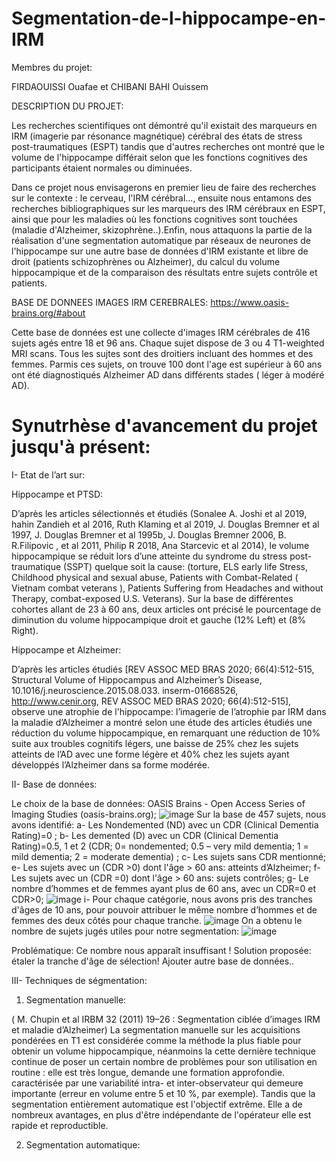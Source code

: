 # Segmentation-de-l-hippocampe-en-IRM
Membres du projet:

FIRDAOUISSI Ouafae     et      CHIBANI BAHI Ouissem

DESCRIPTION DU PROJET:

Les recherches scientifiques ont démontré qu'il existait des marqueurs en IRM (imagerie par résonance magnétique) cérébral des états de stress post-traumatiques (ESPT) tandis que d'autres recherches ont montré que le volume de l'hippocampe différait selon que les fonctions cognitives des participants étaient normales ou diminuées.

Dans ce projet nous envisagerons en premier lieu de faire des recherches sur le contexte : le cerveau, l'IRM cérébral..., ensuite nous entamons des recherches bibliographiques sur les marqueurs des IRM cérébraux en ESPT, ainsi que pour les maladies où les fonctions cognitives sont touchées  (maladie d'Alzheimer, skizophrène..).Enfin, nous attaquons la partie de la réalisation d'une segmentation automatique par réseaux de neurones de l'hippocampe sur une autre base de données d'IRM existante et libre de droit (patients schizophrènes ou Alzheimer), du calcul du volume hippocampique et de la comparaison des résultats entre sujets contrôle et patients.

BASE DE DONNEES IMAGES IRM CEREBRALES:
https://www.oasis-brains.org/#about

Cette base de données est une collecte d'images IRM cérébrales de 416 sujets agés entre 18 et 96 ans. Chaque sujet dispose de 3 ou 4 T1-weighted MRI scans.
Tous les sujtes sont des droitiers incluant des hommes et des femmes. Parmis ces sujets, on trouve 100 dont l'age est supérieur à 60 ans ont été diagnostiqués Alzheimer AD dans différents stades ( léger à modéré AD).

# Synutrhèse d'avancement du projet jusqu'à présent:

I- Etat de l’art sur:

Hippocampe et PTSD:

D’après les articles sélectionnés et étudiés (Sonalee A. Joshi et al 2019, hahin Zandieh et al 2016, Ruth Klaming et al 2019,
J. Douglas Bremner et al 1997, J. Douglas Bremner et al 1995b, J. Douglas Bremner 2006, B. R.Filipovic , et al 2011, Philip R 2018, Ana Starcevic et al 2014), le volume hippocampique se réduit lors d’une atteinte du syndrome du stress post-traumatique (SSPT) quelque soit la cause: (torture, ELS early life Stress, Childhood physical and sexual abuse, Patients with Combat-Related ( Vietnam combat veterans ), Patients Suffering from Headaches and without Therapy, combat-exposed U.S. Veterans). Sur la base de différentes cohortes allant de 23 à 60 ans, deux articles ont précisé le pourcentage de diminution du volume hippocampique droit et gauche (12% Left) et (8% Right).

Hippocampe et Alzheimer: 

D’après les articles étudiés [REV ASSOC MED BRAS 2020; 66(4):512-515, Structural Volume of Hippocampus and Alzheimer’s Disease, 10.1016/j.neuroscience.2015.08.033. inserm-01668526, http://www.cenir.org, REV ASSOC MED BRAS 2020; 66(4):512-515], observe une atrophie de l'hippocampe: l’imagerie de l’atrophie par IRM dans la maladie d’Alzheimer a montré selon une étude des articles étudiés une réduction du volume hippocampique, en remarquant une réduction de 10% suite aux troubles cognitifs légers, une baisse de 25% chez les sujets atteints de l’AD avec une forme légère et 40% chez les sujets ayant développés l’Alzheimer dans sa forme modérée.

II- Base de données:

Le choix de la base de données: OASIS Brains - Open Access Series of Imaging Studies (oasis-brains.org);
![image](https://github.com/CHIBANIBAHI/Segmentation-de-l-hippocampe-en-IRM/assets/114928237/0368e041-94fc-4c93-b049-a3da67a1a550)
Sur la base de 457 sujets, nous avons identifié: 
      a- Les Nondemented (ND) avec un CDR (Clinical Dementia Rating)=0 ;
      b- Les demented (D) avec un CDR (Clinical Dementia Rating)=0.5, 1 et 2 (CDR; 0= nondemented; 0.5 – very mild dementia; 1 = mild dementia; 2 = moderate dementia) ;
      c- Les sujets sans CDR mentionné;
      e- Les sujets avec un (CDR >0) dont l'âge > 60 ans: atteints d’Alzheimer;
      f-  Les sujets avec un (CDR =0) dont l'âge > 60 ans: sujets contrôles;
      g- Le nombre d’hommes et de femmes ayant plus de 60 ans, avec un CDR=0 et CDR>0;
![image](https://github.com/CHIBANIBAHI/Segmentation-de-l-hippocampe-en-IRM/assets/114928237/b8b76978-ca89-4292-8e57-e4cd1103f9bf)
      i- Pour chaque catégorie, nous avons pris des tranches d'âges de 10 ans, pour pouvoir attribuer le même nombre d’hommes et de femmes des deux côtés pour chaque tranche.
      ![image](https://github.com/CHIBANIBAHI/Segmentation-de-l-hippocampe-en-IRM/assets/114928237/5b204f40-957c-4003-9f54-1020e6186bb9)
      On a obtenu le nombre de sujets jugés utiles pour notre segmentation: 
      ![image](https://github.com/CHIBANIBAHI/Segmentation-de-l-hippocampe-en-IRM/assets/114928237/96144de6-35d5-408c-90c5-de617415a535)

Problématique: Ce nombre nous apparaît insuffisant !
Solution proposée: étaler la tranche d'âge de sélection!  Ajouter autre base de données..

III- Techniques de ségmentation:
1) Segmentation manuelle:
   
( M. Chupin et al  IRBM 32 (2011) 19–26  : Segmentation ciblée d’images IRM et maladie d’Alzheimer)
La segmentation manuelle sur les acquisitions pondérées en T1 est considérée comme la méthode la plus fiable pour obtenir un volume hippocampique, néanmoins la cette dernière technique continue de poser un certain nombre de problèmes pour son utilisation en routine : 
elle est très longue,
demande une formation approfondie.
caractérisée par une variabilité intra- et inter-observateur qui demeure importante (erreur en volume entre 5 et 10 %, par exemple).
Tandis  que la segmentation entièrement automatique est l'objectif extrême. Elle a de nombreux avantages, en plus d'être indépendante de l'opérateur elle est rapide et reproductible.

2) Segmentation automatique:
   
